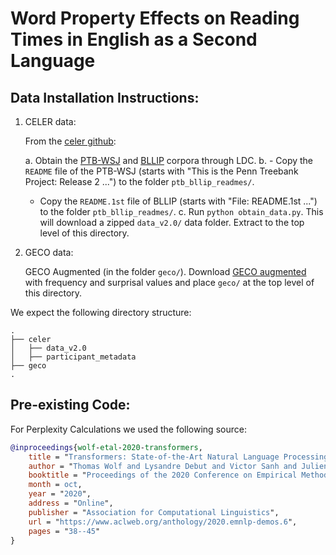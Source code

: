 # Word Property Effects on Reading Times in English as a Second Language



## Data Installation Instructions:

1. CELER data: 

    From the [celer github](https://github.com/berzak/celer/tree/master):

   a. Obtain the [PTB-WSJ](https://catalog.ldc.upenn.edu/LDC95T7) and [BLLIP](https://catalog.ldc.upenn.edu/LDC2000T43) corpora through LDC.
   b. - Copy the `README` file of the PTB-WSJ (starts with "This is the Penn Treebank Project: Release 2 ...") to the folder `ptb_bllip_readmes/`. 
      - Copy the `README.1st` file of BLLIP (starts with "File:  README.1st ...") to the folder `ptb_bllip_readmes/`.
   c. Run `python obtain_data.py`. This will download a zipped `data_v2.0/` data folder. Extract to the top level of this directory.

2. GECO data:
   
    GECO Augmented (in the folder `geco/`). Download [GECO augmented](https://drive.google.com/file/d/1T4qgbwPkdzYmTvIqMUGJlvY-v22Ifinx/view?usp=sharing) with frequency and surprisal values and place `geco/` at the top level of this directory.


We expect the following directory structure:
```
.
├── celer
│   ├── data_v2.0
│   ├── participant_metadata
├── geco
.
```

## Pre-existing Code:

For Perplexity Calculations we used the following source:

```bibtex
@inproceedings{wolf-etal-2020-transformers,
    title = "Transformers: State-of-the-Art Natural Language Processing",
    author = "Thomas Wolf and Lysandre Debut and Victor Sanh and Julien Chaumond and Clement Delangue and Anthony Moi and Pierric Cistac and Tim Rault and Rémi Louf and Morgan Funtowicz and Joe Davison and Sam Shleifer and Patrick von Platen and Clara Ma and Yacine Jernite and Julien Plu and Canwen Xu and Teven Le Scao and Sylvain Gugger and Mariama Drame and Quentin Lhoest and Alexander M. Rush",
    booktitle = "Proceedings of the 2020 Conference on Empirical Methods in Natural Language Processing: System Demonstrations",
    month = oct,
    year = "2020",
    address = "Online",
    publisher = "Association for Computational Linguistics",
    url = "https://www.aclweb.org/anthology/2020.emnlp-demos.6",
    pages = "38--45"
}
```
